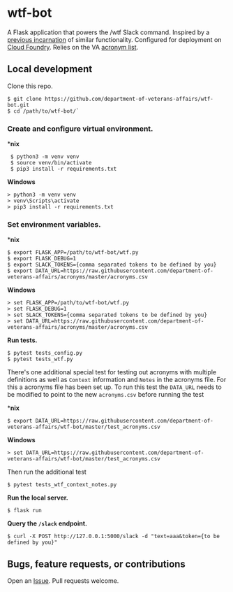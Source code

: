 # wtf-bot

A Flask application that powers the /wtf Slack command. Inspired by a [previous incarnation](https://github.com/paultag/wtf) of similar functionality. Configured for deployment on [Cloud Foundry](https://www.cloudfoundry.org/). Relies on the VA [acronym list](https://github.com/department-of-veterans-affairs/acronyms).

## Local development

Clone this repo.

```
$ git clone https://github.com/department-of-veterans-affairs/wtf-bot.git
$ cd /path/to/wtf-bot/`
```

### Create and configure virtual environment.

***nix**

 ```
  $ python3 -m venv venv
  $ source venv/bin/activate
  $ pip3 install -r requirements.txt
 ```

**Windows**

 ```
> python3 -m venv venv
> venv\Scripts\activate
> pip3 install -r requirements.txt
 ```

### Set environment variables.

***nix**

```
$ export FLASK_APP=/path/to/wtf-bot/wtf.py
$ export FLASK_DEBUG=1
$ export SLACK_TOKENS={comma separated tokens to be defined by you}
$ export DATA_URL=https://raw.githubusercontent.com/department-of-veterans-affairs/acronyms/master/acronyms.csv
```

**Windows**

```
> set FLASK_APP=/path/to/wtf-bot/wtf.py
> set FLASK_DEBUG=1
> set SLACK_TOKENS={comma separated tokens to be defined by you}
> set DATA_URL=https://raw.githubusercontent.com/department-of-veterans-affairs/acronyms/master/acronyms.csv
```

**Run tests.**

```
$ pytest tests_config.py
$ pytest tests_wtf.py
```

There's one additional special test for testing out acronyms with multiple definitions as well as `Context` information and `Notes` in the acronyms file. For this a acronyms file has been set up. To run this test the `DATA_URL` needs to be modified to point to the new `acronyms.csv` before running the test

***nix**

```
$ export DATA_URL=https://raw.githubusercontent.com/department-of-veterans-affairs/wtf-bot/master/test_acronyms.csv
```

**Windows**

```
> set DATA_URL=https://raw.githubusercontent.com/department-of-veterans-affairs/wtf-bot/master/test_acronyms.csv
```

Then run the additional test

```
$ pytest tests_wtf_context_notes.py
```

**Run the local server.**

```
$ flask run
```

**Query the `/slack` endpoint.**

```
$ curl -X POST http://127.0.0.1:5000/slack -d "text=aaa&token={to be defined by you}"
```

## Bugs, feature requests, or contributions

Open an [Issue](https://github.com/department-of-veterans-affairs/wtf-bot/issues). Pull requests welcome.